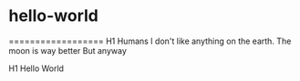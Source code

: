 # hello-world
==================
H1 Humans
I don't like anything on the earth. The moon is way better
But anyway 

H1 Hello World
